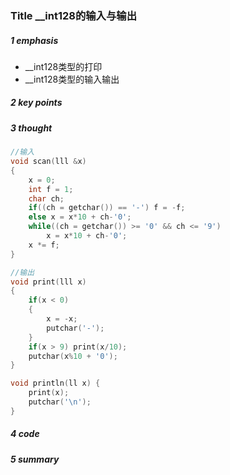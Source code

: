 ### Title __int128的输入与输出

##### 1 emphasis

- __int128类型的打印
- __int128类型的输入输出



##### 2 key points

 

##### 3 thought

```cpp
//输入
void scan(lll &x)
{
    x = 0;
    int f = 1;
    char ch;
    if((ch = getchar()) == '-') f = -f;
    else x = x*10 + ch-'0';
    while((ch = getchar()) >= '0' && ch <= '9')
        x = x*10 + ch-'0';
    x *= f;
}

//输出
void print(lll x)
{
    if(x < 0)
    {
        x = -x;
        putchar('-');
    }
    if(x > 9) print(x/10);
    putchar(x%10 + '0');
}

void println(ll x) {
    print(x);
    putchar('\n');
}
```



##### 4 code



##### 5 summary

